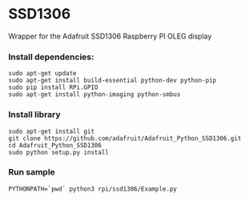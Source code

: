 # SSD1306


Wrapper for the Adafruit SSD1306 Raspberry PI OLEG display

### Install dependencies:

```
sudo apt-get update
sudo apt-get install build-essential python-dev python-pip
sudo pip install RPi.GPIO
sudo apt-get install python-imaging python-smbus
```


### Install library

```
sudo apt-get install git
git clone https://github.com/adafruit/Adafruit_Python_SSD1306.git
cd Adafruit_Python_SSD1306
sudo python setup.py install
```

### Run sample
```
PYTHONPATH=`pwd` python3 rpi/ssd1306/Example.py
```